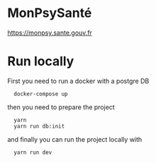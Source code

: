 # MonPsySanté

https://monpsy.sante.gouv.fr

# Run locally

First you need to run a docker with a postgre DB
```
  docker-compose up
```

then you need to prepare the project
```
  yarn
  yarn run db:init
```

and finally you can run the project locally with
```
  yarn run dev
```

